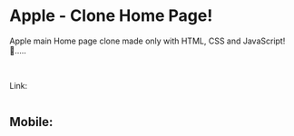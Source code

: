 # Apple - Clone Home Page!
Apple main Home page clone made only with HTML, CSS and JavaScript! 🍎.....

<br>

Link: 

<img src="">

<h2>Mobile:</h2>
<br>
<div style="display: inline">
  <img src="" width="calc(100%/2)">
  <img src="" width="calc(100%/2)">
</div>
